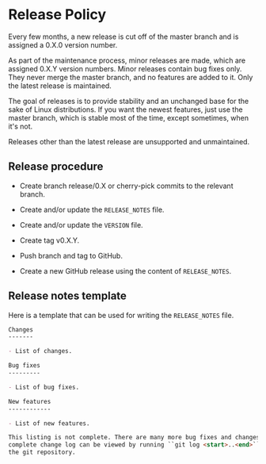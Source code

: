Release Policy
==============

Every few months, a new release is cut off of the master branch and is assigned
a 0.X.0 version number.

As part of the maintenance process, minor releases are made, which are assigned
0.X.Y version numbers. Minor releases contain bug fixes only. They never merge
the master branch, and no features are added to it. Only the latest release is
maintained.

The goal of releases is to provide stability and an unchanged base for the sake
of Linux distributions. If you want the newest features, just use the master
branch, which is stable most of the time, except sometimes, when it's not.

Releases other than the latest release are unsupported and unmaintained.

Release procedure
-----------------

- Create branch release/0.X or cherry-pick commits to the relevant branch.

- Create and/or update the ``RELEASE_NOTES`` file.

- Create and/or update the ``VERSION`` file.

- Create tag v0.X.Y.

- Push branch and tag to GitHub.

- Create a new GitHub release using the content of ``RELEASE_NOTES``.

Release notes template
----------------------

Here is a template that can be used for writing the ``RELEASE_NOTES`` file.

```markdown
Changes
-------

- List of changes.

Bug fixes
---------

- List of bug fixes.

New features
------------

- List of new features.

This listing is not complete. There are many more bug fixes and changes. The
complete change log can be viewed by running ``git log <start>..<end>`` in
the git repository.
```
